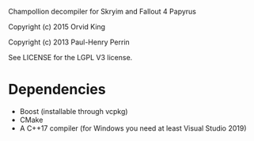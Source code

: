 Champollion decompiler for Skryim and Fallout 4 Papyrus


Copyright (c) 2015 Orvid King

Copyright (c) 2013 Paul-Henry Perrin

See LICENSE for the LGPL V3 license.

Dependencies
============

* Boost (installable through vcpkg)
* CMake
* A C++17 compiler (for Windows you need at least Visual Studio 2019)
